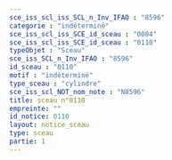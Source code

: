 ```yaml
---
sce_iss_scl_iss_SCL_n_Inv_IFAO : "8596"
categorie : "indéterminé"
sce_iss_scl_iss_SCE_id_sceau : "0004"
sce_iss_scl_iss_SCE_id_sceau : "0110"
typeObjet : "Sceau"
sce_iss_SCL_n_Inv_IFAO : "8596"
id_sceau : "0110"
motif : "indéterminé"
type_sceau : "cylindre"
sce_iss_scl_NOT_nom_note : "N8596"
title: sceau n°0110
empreinte: ""
id_notice: 0110
layout: notice_sceau
type: sceau
partie: 1
---
```

